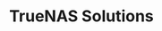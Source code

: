 ---
title: "TrueNAS Solutions"
weight: 5
description: "Cross-platform integrations with TrueNAS."
---